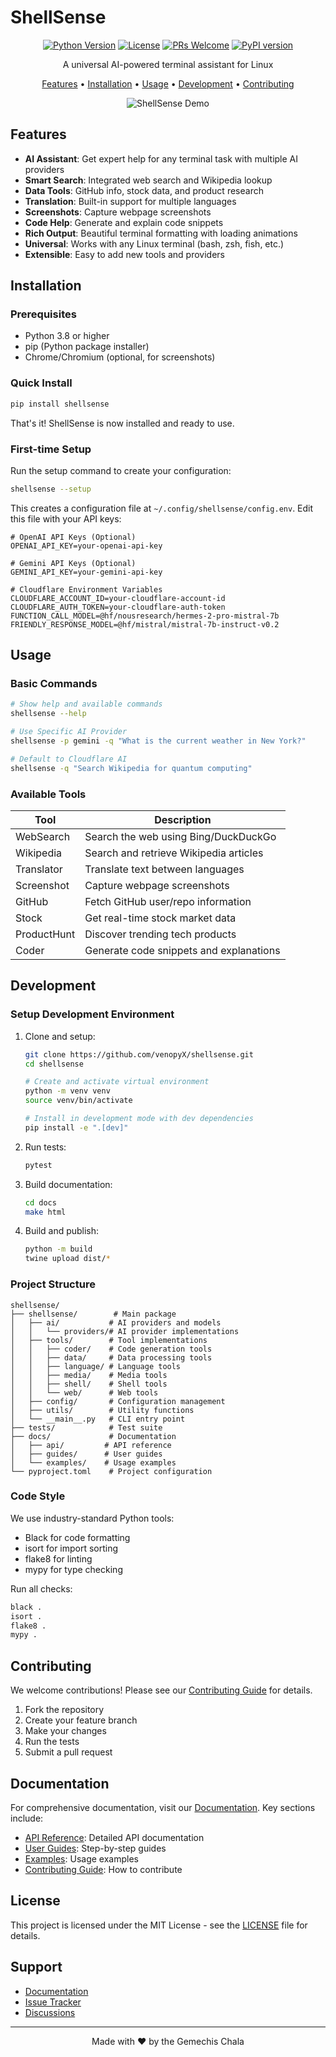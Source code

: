# ShellSense

<div align="center">

[![Python Version](https://img.shields.io/badge/python-3.8%2B-blue.svg)](https://www.python.org/downloads/)
[![License](https://img.shields.io/badge/license-MIT-green.svg)](LICENSE)
[![PRs Welcome](https://img.shields.io/badge/PRs-welcome-brightgreen.svg)](CONTRIBUTING.md)
[![PyPI version](https://badge.fury.io/py/shellsense.svg)](https://badge.fury.io/py/shellsense)

A universal AI-powered terminal assistant for Linux

[Features](#features) •
[Installation](#installation) •
[Usage](#usage) •
[Development](#development) •
[Contributing](#contributing)

![ShellSense Demo](docs/images/shellsense-demo.gif)

</div>

## Features

- **AI Assistant**: Get expert help for any terminal task with multiple AI providers
- **Smart Search**: Integrated web search and Wikipedia lookup
- **Data Tools**: GitHub info, stock data, and product research
- **Translation**: Built-in support for multiple languages
- **Screenshots**: Capture webpage screenshots
- **Code Help**: Generate and explain code snippets
- **Rich Output**: Beautiful terminal formatting with loading animations
- **Universal**: Works with any Linux terminal (bash, zsh, fish, etc.)
- **Extensible**: Easy to add new tools and providers

## Installation

### Prerequisites

- Python 3.8 or higher
- pip (Python package installer)
- Chrome/Chromium (optional, for screenshots)

### Quick Install

```bash
pip install shellsense
```

That's it! ShellSense is now installed and ready to use.

### First-time Setup

Run the setup command to create your configuration:

```bash
shellsense --setup
```

This creates a configuration file at `~/.config/shellsense/config.env`. Edit this file with your API keys:

```env
# OpenAI API Keys (Optional)
OPENAI_API_KEY=your-openai-api-key

# Gemini API Keys (Optional)
GEMINI_API_KEY=your-gemini-api-key

# Cloudflare Environment Variables
CLOUDFLARE_ACCOUNT_ID=your-cloudflare-account-id
CLOUDFLARE_AUTH_TOKEN=your-cloudflare-auth-token
FUNCTION_CALL_MODEL=@hf/nousresearch/hermes-2-pro-mistral-7b
FRIENDLY_RESPONSE_MODEL=@hf/mistral/mistral-7b-instruct-v0.2
```

## Usage

### Basic Commands

```bash
# Show help and available commands
shellsense --help

# Use Specific AI Provider
shellsense -p gemini -q "What is the current weather in New York?"

# Default to Cloudflare AI
shellsense -q "Search Wikipedia for quantum computing"
```

### Available Tools

| Tool | Description |
|------|-------------|
| WebSearch | Search the web using Bing/DuckDuckGo |
| Wikipedia | Search and retrieve Wikipedia articles |
| Translator | Translate text between languages |
| Screenshot | Capture webpage screenshots |
| GitHub | Fetch GitHub user/repo information |
| Stock | Get real-time stock market data |
| ProductHunt | Discover trending tech products |
| Coder | Generate code snippets and explanations |

## Development

### Setup Development Environment

1. Clone and setup:
   ```bash
   git clone https://github.com/venopyX/shellsense.git
   cd shellsense

   # Create and activate virtual environment
   python -m venv venv
   source venv/bin/activate

   # Install in development mode with dev dependencies
   pip install -e ".[dev]"
   ```

2. Run tests:
   ```bash
   pytest
   ```

3. Build documentation:
   ```bash
   cd docs
   make html
   ```

4. Build and publish:
   ```bash
   python -m build
   twine upload dist/*
   ```

### Project Structure

```
shellsense/
├── shellsense/        # Main package
│   ├── ai/           # AI providers and models
│   │   └── providers/# AI provider implementations
│   ├── tools/        # Tool implementations
│   │   ├── coder/    # Code generation tools
│   │   ├── data/     # Data processing tools
│   │   ├── language/ # Language tools
│   │   ├── media/    # Media tools
│   │   ├── shell/    # Shell tools
│   │   └── web/      # Web tools
│   ├── config/       # Configuration management
│   ├── utils/        # Utility functions
│   └── __main__.py   # CLI entry point
├── tests/            # Test suite
├── docs/             # Documentation
│   ├── api/         # API reference
│   ├── guides/      # User guides
│   └── examples/    # Usage examples
└── pyproject.toml    # Project configuration
```

### Code Style

We use industry-standard Python tools:
- Black for code formatting
- isort for import sorting
- flake8 for linting
- mypy for type checking

Run all checks:
```bash
black .
isort .
flake8 .
mypy .
```

## Contributing

We welcome contributions! Please see our [Contributing Guide](CONTRIBUTING.md) for details.

1. Fork the repository
2. Create your feature branch
3. Make your changes
4. Run the tests
5. Submit a pull request

## Documentation

For comprehensive documentation, visit our [Documentation](https://shellsense.readthedocs.io/en/latest/). Key sections include:

- [API Reference](https://shellsense.readthedocs.io/en/latest/api/index.html): Detailed API documentation
- [User Guides](https://shellsense.readthedocs.io/en/latest/guides/index.html): Step-by-step guides
- [Examples](https://shellsense.readthedocs.io/en/latest/examples/index.html): Usage examples
- [Contributing Guide](CONTRIBUTING.md): How to contribute

## License

This project is licensed under the MIT License - see the [LICENSE](LICENSE) file for details.

## Support

- [Documentation](docs/README.md)
- [Issue Tracker](https://github.com/venopyX/shellsense/issues)
- [Discussions](https://github.com/venopyX/shellsense/discussions)

---

<div align="center">
Made with ❤️ by the Gemechis Chala
</div>
